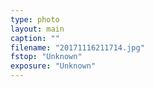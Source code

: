 ```yaml
---
type: photo
layout: main
caption: ""
filename: "20171116211714.jpg"
fstop: "Unknown"
exposure: "Unknown"
---
```

